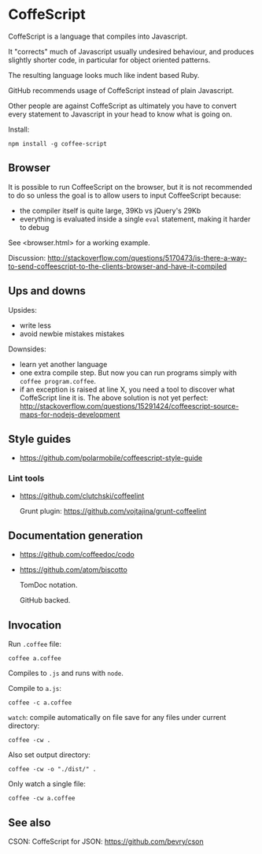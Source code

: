 # CoffeScript

CoffeScript is a language that compiles into Javascript.

It "corrects" much of Javascript usually undesired behaviour, and produces slightly shorter code,
in particular for object oriented patterns.

The resulting language looks much like indent based Ruby.

GitHub recommends usage of CoffeScript instead of plain Javascript.

Other people are against CoffeScript as ultimately you have to convert every statement
to Javascript in your head to know what is going on.

Install:

    npm install -g coffee-script

## Browser

It is possible to run CoffeeScript on the browser, but it is not recommended to do so
unless the goal is to allow users to input CoffeeScript because:

- the compiler itself is quite large, 39Kb vs jQuery's 29Kb
- everything is evaluated inside a single `eval` statement, making it harder to debug

See <browser.html> for a working example.

Discussion: <http://stackoverflow.com/questions/5170473/is-there-a-way-to-send-coffeescript-to-the-clients-browser-and-have-it-compiled>

## Ups and downs

Upsides:

- write less
- avoid newbie mistakes mistakes

Downsides:

- learn yet another language
- one extra compile step. But now you can run programs simply with `coffee program.coffee`.
- if an exception is raised at line X, you need a tool to discover what CoffeScript line it is.
    The above solution is not yet perfect: <http://stackoverflow.com/questions/15291424/coffeescript-source-maps-for-nodejs-development>

## Style guides

- <https://github.com/polarmobile/coffeescript-style-guide>

### Lint tools

-   <https://github.com/clutchski/coffeelint>

    Grunt plugin: <https://github.com/vojtajina/grunt-coffeelint>

## Documentation generation

-   <https://github.com/coffeedoc/codo>

-   <https://github.com/atom/biscotto>

    TomDoc notation.

    GitHub backed.

## Invocation

Run `.coffee` file:

    coffee a.coffee

Compiles to `.js` and runs with `node`.

Compile to `a.js`:

    coffee -c a.coffee

`watch`: compile automatically on file save for any files under current directory:

    coffee -cw .

Also set output directory:

    coffee -cw -o "./dist/" .

Only watch a single file:

    coffee -cw a.coffee

## See also

CSON: CoffeScript for JSON: <https://github.com/bevry/cson>
